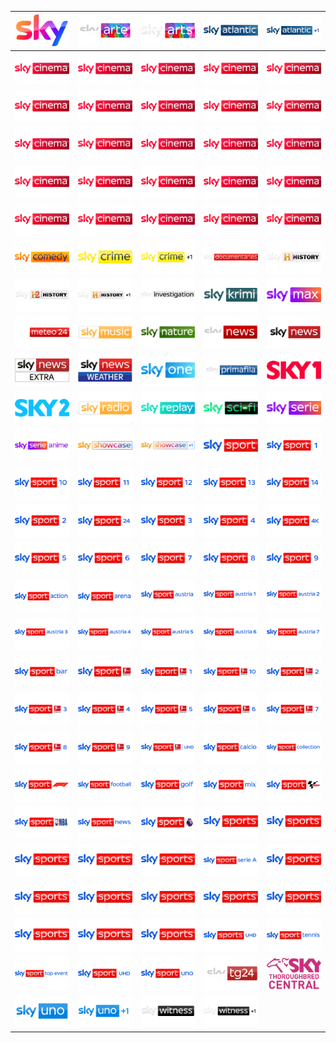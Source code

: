 | ![](https://raw.githubusercontent.com/RevGear/logo/master/International/Sky/Sky.png) | ![](https://raw.githubusercontent.com/RevGear/logo/master/International/Sky/SkyArte.png) | ![](https://raw.githubusercontent.com/RevGear/logo/master/International/Sky/SkyArts.png) | ![](https://raw.githubusercontent.com/RevGear/logo/master/International/Sky/SkyAtlantic.png) | ![](https://raw.githubusercontent.com/RevGear/logo/master/International/Sky/SkyAtlanticPlus1.png) | 
|:---:|:---:|:---:|:---:|:---:| 
| ![](https://raw.githubusercontent.com/RevGear/logo/master/International/Sky/SkyCinema.png) | ![](https://raw.githubusercontent.com/RevGear/logo/master/International/Sky/SkyCinemaAction.png) | ![](https://raw.githubusercontent.com/RevGear/logo/master/International/Sky/SkyCinemaAnimation.png) | ![](https://raw.githubusercontent.com/RevGear/logo/master/International/Sky/SkyCinemaBestOf.png) | ![](https://raw.githubusercontent.com/RevGear/logo/master/International/Sky/SkyCinemaClassics.png) | 
| ![](https://raw.githubusercontent.com/RevGear/logo/master/International/Sky/SkyCinemaCollection.png) | ![](https://raw.githubusercontent.com/RevGear/logo/master/International/Sky/SkyCinemaComedy.png) | ![](https://raw.githubusercontent.com/RevGear/logo/master/International/Sky/SkyCinemaDrama.png) | ![](https://raw.githubusercontent.com/RevGear/logo/master/International/Sky/SkyCinemaDue.png) | ![](https://raw.githubusercontent.com/RevGear/logo/master/International/Sky/SkyCinemaDuePlus24.png) | 
| ![](https://raw.githubusercontent.com/RevGear/logo/master/International/Sky/SkyCinemaFamily.png) | ![](https://raw.githubusercontent.com/RevGear/logo/master/International/Sky/SkyCinemaFun.png) | ![](https://raw.githubusercontent.com/RevGear/logo/master/International/Sky/SkyCinemaGreats.png) | ![](https://raw.githubusercontent.com/RevGear/logo/master/International/Sky/SkyCinemaHits.png) | ![](https://raw.githubusercontent.com/RevGear/logo/master/International/Sky/SkyCinemaPremiere.png) | 
| ![](https://raw.githubusercontent.com/RevGear/logo/master/International/Sky/SkyCinemaPremieren.png) | ![](https://raw.githubusercontent.com/RevGear/logo/master/International/Sky/SkyCinemaPremierenPlus24.png) | ![](https://raw.githubusercontent.com/RevGear/logo/master/International/Sky/SkyCinemaRomance.png) | ![](https://raw.githubusercontent.com/RevGear/logo/master/International/Sky/SkyCinemaSciFiHorror.png) | ![](https://raw.githubusercontent.com/RevGear/logo/master/International/Sky/SkyCinemaSelect.png) | 
| ![](https://raw.githubusercontent.com/RevGear/logo/master/International/Sky/SkyCinemaSpecial.png) | ![](https://raw.githubusercontent.com/RevGear/logo/master/International/Sky/SkyCinemaSuspense.png) | ![](https://raw.githubusercontent.com/RevGear/logo/master/International/Sky/SkyCinemaThriller.png) | ![](https://raw.githubusercontent.com/RevGear/logo/master/International/Sky/SkyCinemaUno.png) | ![](https://raw.githubusercontent.com/RevGear/logo/master/International/Sky/SkyCinemaUnoPlus24.png) | 
| ![](https://raw.githubusercontent.com/RevGear/logo/master/International/Sky/SkyComedy.png) | ![](https://raw.githubusercontent.com/RevGear/logo/master/International/Sky/SkyCrime.png) | ![](https://raw.githubusercontent.com/RevGear/logo/master/International/Sky/SkyCrimePlus1.png) | ![](https://raw.githubusercontent.com/RevGear/logo/master/International/Sky/SkyDocumentaries.png) | ![](https://raw.githubusercontent.com/RevGear/logo/master/International/Sky/SkyHistory.png) | 
| ![](https://raw.githubusercontent.com/RevGear/logo/master/International/Sky/SkyHistory2.png) | ![](https://raw.githubusercontent.com/RevGear/logo/master/International/Sky/SkyHistoryPlus1.png) | ![](https://raw.githubusercontent.com/RevGear/logo/master/International/Sky/SkyInvestigation.png) | ![](https://raw.githubusercontent.com/RevGear/logo/master/International/Sky/SkyKrimi.png) | ![](https://raw.githubusercontent.com/RevGear/logo/master/International/Sky/SkyMax.png) | 
| ![](https://raw.githubusercontent.com/RevGear/logo/master/International/Sky/SkyMeteo24.png) | ![](https://raw.githubusercontent.com/RevGear/logo/master/International/Sky/SkyMusic.png) | ![](https://raw.githubusercontent.com/RevGear/logo/master/International/Sky/SkyNature.png) | ![](https://raw.githubusercontent.com/RevGear/logo/master/International/Sky/SkyNews.png) | ![](https://raw.githubusercontent.com/RevGear/logo/master/International/Sky/SkyNewsAustralia.png) | 
| ![](https://raw.githubusercontent.com/RevGear/logo/master/International/Sky/SkyNewsExtra.png) | ![](https://raw.githubusercontent.com/RevGear/logo/master/International/Sky/SkyNewsWeather.png) | ![](https://raw.githubusercontent.com/RevGear/logo/master/International/Sky/SkyOne.png) | ![](https://raw.githubusercontent.com/RevGear/logo/master/International/Sky/SkyPrimafila.png) | ![](https://raw.githubusercontent.com/RevGear/logo/master/International/Sky/SkyRacing1.png) | 
| ![](https://raw.githubusercontent.com/RevGear/logo/master/International/Sky/SkyRacing2.png) | ![](https://raw.githubusercontent.com/RevGear/logo/master/International/Sky/SkyRadio.png) | ![](https://raw.githubusercontent.com/RevGear/logo/master/International/Sky/SkyReplay.png) | ![](https://raw.githubusercontent.com/RevGear/logo/master/International/Sky/SkySciFi.png) | ![](https://raw.githubusercontent.com/RevGear/logo/master/International/Sky/SkySerie.png) | 
| ![](https://raw.githubusercontent.com/RevGear/logo/master/International/Sky/SkySerieAnime.png) | ![](https://raw.githubusercontent.com/RevGear/logo/master/International/Sky/SkyShowcase.png) | ![](https://raw.githubusercontent.com/RevGear/logo/master/International/Sky/SkyShowcasePlus1.png) | ![](https://raw.githubusercontent.com/RevGear/logo/master/International/Sky/SkySport.png) | ![](https://raw.githubusercontent.com/RevGear/logo/master/International/Sky/SkySport1.png) | 
| ![](https://raw.githubusercontent.com/RevGear/logo/master/International/Sky/SkySport10.png) | ![](https://raw.githubusercontent.com/RevGear/logo/master/International/Sky/SkySport11.png) | ![](https://raw.githubusercontent.com/RevGear/logo/master/International/Sky/SkySport12.png) | ![](https://raw.githubusercontent.com/RevGear/logo/master/International/Sky/SkySport13.png) | ![](https://raw.githubusercontent.com/RevGear/logo/master/International/Sky/SkySport14.png) | 
| ![](https://raw.githubusercontent.com/RevGear/logo/master/International/Sky/SkySport2.png) | ![](https://raw.githubusercontent.com/RevGear/logo/master/International/Sky/SkySport24.png) | ![](https://raw.githubusercontent.com/RevGear/logo/master/International/Sky/SkySport3.png) | ![](https://raw.githubusercontent.com/RevGear/logo/master/International/Sky/SkySport4.png) | ![](https://raw.githubusercontent.com/RevGear/logo/master/International/Sky/SkySport4K.png) | 
| ![](https://raw.githubusercontent.com/RevGear/logo/master/International/Sky/SkySport5.png) | ![](https://raw.githubusercontent.com/RevGear/logo/master/International/Sky/SkySport6.png) | ![](https://raw.githubusercontent.com/RevGear/logo/master/International/Sky/SkySport7.png) | ![](https://raw.githubusercontent.com/RevGear/logo/master/International/Sky/SkySport8.png) | ![](https://raw.githubusercontent.com/RevGear/logo/master/International/Sky/SkySport9.png) | 
| ![](https://raw.githubusercontent.com/RevGear/logo/master/International/Sky/SkySportAction.png) | ![](https://raw.githubusercontent.com/RevGear/logo/master/International/Sky/SkySportArena.png) | ![](https://raw.githubusercontent.com/RevGear/logo/master/International/Sky/SkySportAustria.png) | ![](https://raw.githubusercontent.com/RevGear/logo/master/International/Sky/SkySportAustria1.png) | ![](https://raw.githubusercontent.com/RevGear/logo/master/International/Sky/SkySportAustria2.png) | 
| ![](https://raw.githubusercontent.com/RevGear/logo/master/International/Sky/SkySportAustria3.png) | ![](https://raw.githubusercontent.com/RevGear/logo/master/International/Sky/SkySportAustria4.png) | ![](https://raw.githubusercontent.com/RevGear/logo/master/International/Sky/SkySportAustria5.png) | ![](https://raw.githubusercontent.com/RevGear/logo/master/International/Sky/SkySportAustria6.png) | ![](https://raw.githubusercontent.com/RevGear/logo/master/International/Sky/SkySportAustria7.png) | 
| ![](https://raw.githubusercontent.com/RevGear/logo/master/International/Sky/SkySportBar.png) | ![](https://raw.githubusercontent.com/RevGear/logo/master/International/Sky/SkySportBundesliga.png) | ![](https://raw.githubusercontent.com/RevGear/logo/master/International/Sky/SkySportBundesliga1.png) | ![](https://raw.githubusercontent.com/RevGear/logo/master/International/Sky/SkySportBundesliga10.png) | ![](https://raw.githubusercontent.com/RevGear/logo/master/International/Sky/SkySportBundesliga2.png) | 
| ![](https://raw.githubusercontent.com/RevGear/logo/master/International/Sky/SkySportBundesliga3.png) | ![](https://raw.githubusercontent.com/RevGear/logo/master/International/Sky/SkySportBundesliga4.png) | ![](https://raw.githubusercontent.com/RevGear/logo/master/International/Sky/SkySportBundesliga5.png) | ![](https://raw.githubusercontent.com/RevGear/logo/master/International/Sky/SkySportBundesliga6.png) | ![](https://raw.githubusercontent.com/RevGear/logo/master/International/Sky/SkySportBundesliga7.png) | 
| ![](https://raw.githubusercontent.com/RevGear/logo/master/International/Sky/SkySportBundesliga8.png) | ![](https://raw.githubusercontent.com/RevGear/logo/master/International/Sky/SkySportBundesliga9.png) | ![](https://raw.githubusercontent.com/RevGear/logo/master/International/Sky/SkySportBundesligaUHD.png) | ![](https://raw.githubusercontent.com/RevGear/logo/master/International/Sky/SkySportCalcio.png) | ![](https://raw.githubusercontent.com/RevGear/logo/master/International/Sky/SkySportCollection.png) | 
| ![](https://raw.githubusercontent.com/RevGear/logo/master/International/Sky/SkySportF1.png) | ![](https://raw.githubusercontent.com/RevGear/logo/master/International/Sky/SkySportFootball.png) | ![](https://raw.githubusercontent.com/RevGear/logo/master/International/Sky/SkySportGolf.png) | ![](https://raw.githubusercontent.com/RevGear/logo/master/International/Sky/SkySportMix.png) | ![](https://raw.githubusercontent.com/RevGear/logo/master/International/Sky/SkySportMotoGP.png) | 
| ![](https://raw.githubusercontent.com/RevGear/logo/master/International/Sky/SkySportNBA.png) | ![](https://raw.githubusercontent.com/RevGear/logo/master/International/Sky/SkySportNews.png) | ![](https://raw.githubusercontent.com/RevGear/logo/master/International/Sky/SkySportPremierLeague.png) | ![](https://raw.githubusercontent.com/RevGear/logo/master/International/Sky/SkySports.png) | ![](https://raw.githubusercontent.com/RevGear/logo/master/International/Sky/SkySportsAction.png) | 
| ![](https://raw.githubusercontent.com/RevGear/logo/master/International/Sky/SkySportsArena.png) | ![](https://raw.githubusercontent.com/RevGear/logo/master/International/Sky/SkySportsBoxOffice.png) | ![](https://raw.githubusercontent.com/RevGear/logo/master/International/Sky/SkySportsCricket.png) | ![](https://raw.githubusercontent.com/RevGear/logo/master/International/Sky/SkySportSerieA.png) | ![](https://raw.githubusercontent.com/RevGear/logo/master/International/Sky/SkySportsF1.png) | 
| ![](https://raw.githubusercontent.com/RevGear/logo/master/International/Sky/SkySportsFootball.png) | ![](https://raw.githubusercontent.com/RevGear/logo/master/International/Sky/SkySportsGolf.png) | ![](https://raw.githubusercontent.com/RevGear/logo/master/International/Sky/SkySportsMainEvent.png) | ![](https://raw.githubusercontent.com/RevGear/logo/master/International/Sky/SkySportsMix.png) | ![](https://raw.githubusercontent.com/RevGear/logo/master/International/Sky/SkySportsNews.png) | 
| ![](https://raw.githubusercontent.com/RevGear/logo/master/International/Sky/SkySportsNFL.png) | ![](https://raw.githubusercontent.com/RevGear/logo/master/International/Sky/SkySportsPremierLeague.png) | ![](https://raw.githubusercontent.com/RevGear/logo/master/International/Sky/SkySportsRacing.png) | ![](https://raw.githubusercontent.com/RevGear/logo/master/International/Sky/SkySportsUHD.png) | ![](https://raw.githubusercontent.com/RevGear/logo/master/International/Sky/SkySportTennis.png) | 
| ![](https://raw.githubusercontent.com/RevGear/logo/master/International/Sky/SkySportTopEvent.png) | ![](https://raw.githubusercontent.com/RevGear/logo/master/International/Sky/SkySportUHD.png) | ![](https://raw.githubusercontent.com/RevGear/logo/master/International/Sky/SkySportUno.png) | ![](https://raw.githubusercontent.com/RevGear/logo/master/International/Sky/SkyTG24.png) | ![](https://raw.githubusercontent.com/RevGear/logo/master/International/Sky/SkyThoroughbredCentral.png) | 
| ![](https://raw.githubusercontent.com/RevGear/logo/master/International/Sky/SkyUno.png) | ![](https://raw.githubusercontent.com/RevGear/logo/master/International/Sky/SkyUnoPlus1.png) | ![](https://raw.githubusercontent.com/RevGear/logo/master/International/Sky/SkyWitness.png) | ![](https://raw.githubusercontent.com/RevGear/logo/master/International/Sky/SkyWitnessPlus1.png)  | 
